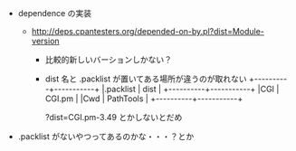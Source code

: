 
* dependence の実装
    * http://deps.cpantesters.org/depended-on-by.pl?dist=Module-version
        * 比較的新しいバーションしかない？
        * dist 名と .packlist が置いてある場所が違うのが取れない
            +----------+-----------+
            |.packlist | dist      |
            +----------+-----------+
            |CGI       | CGI.pm    |
            |Cwd       | PathTools |
            +----------+-----------+
            
            ?dist=CGI.pm-3.49 とかしないとだめ
            
* .packlist がないやつってあるのかな・・・？とか
